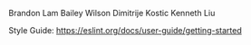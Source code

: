 Brandon Lam
Bailey Wilson
Dimitrije Kostic
Kenneth Liu

Style Guide: 
https://eslint.org/docs/user-guide/getting-started